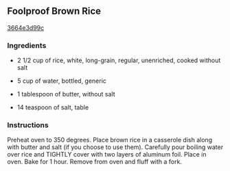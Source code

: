 ## Foolproof Brown Rice

[3664e3d99c](http://www.food.com/recipe/foolproof-brown-rice-476835)

### Ingredients

 - 2 1/2 cup of rice, white, long-grain, regular, unenriched, cooked without salt

 - 5 cup of water, bottled, generic

 - 1 tablespoon of butter, without salt

 - 14 teaspoon of salt, table

### Instructions

Preheat oven to 350 degrees. Place brown rice in a casserole dish along with butter and salt (if you choose to use them). Carefully pour boiling water over rice and TIGHTLY cover with two layers of aluminum foil. Place in oven. Bake for 1 hour. Remove from oven and fluff with a fork.